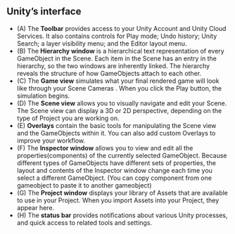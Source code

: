 ## Unity’s interface


- (A) The **Toolbar** provides access to your Unity Account and Unity Cloud Services. It also contains controls for Play mode; Undo history; Unity Search; a layer visibility menu; and the Editor layout menu.
- (B) The **Hierarchy window** is a hierarchical text representation of every GameObject
 in the Scene. Each item in the Scene has an entry in the hierarchy, so the two windows are inherently linked. The hierarchy reveals the structure of how GameObjects attach to each other.
- (C) The **Game view** simulates what your final rendered game will look like through your Scene Cameras
. When you click the Play button, the simulation begins.
- (D) The **Scene view** allows you to visually navigate and edit your Scene. The Scene view
 can display a 3D or 2D perspective, depending on the type of Project you are working on.
- (E) **Overlays** contain the basic tools for manipulating the Scene view and the GameObjects within it. You can also add custom Overlays to improve your workflow.
- (F) The **Inspector window** allows you to view and edit all the properties(components) of the currently selected GameObject. Because different types of GameObjects have different sets of properties, the layout and contents of the Inspector window change each time you select a different GameObject. (You can copy component from one gameobject to paste it to another gameobject)
- (G) The **Project window** displays your library of Assets that are available to use in your Project. When you import Assets into your Project, they appear here.
- (H) The **status bar** provides notifications about various Unity processes, and quick access to related tools and settings.

